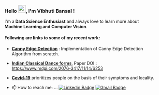 ### Hello <img src="https://github.com/thomasbnt/thomasbnt/blob/me/hi.gif" width="25px">, I'm Vibhuti Bansal ! 
I'm a **Data Science Enthusiast** and always love to learn more about **Machine Learning and Computer Vision**.
 #### Following are links to some of my recent work:
- **[Canny Edge Detection](https://github.com/VibhutiBansal-11/CannyEdge)** : Implementation of Canny Edge Detection Algorithm from scratch.
- **[Indian Classical Dance forms](https://github.com/VibhutiBansal-11/Indian-Dance-Classification-)**, Paper DOI : https://www.mdpi.com/2076-3417/11/14/6253
- **[Covid-19](https://github.com/VibhutiBansal-11/COVID19)** prioritizes people on the basis of their symptoms and locality. 





- 📫 How to reach me: ...
[![Linkedin Badge](https://img.shields.io/badge/-LinkedIn-blue?style=flat-square&logo=Linkedin&logoColor=white&link=https://www.linkedin.com/in/luiz-carlos-abbott-galvão-neto-21a93b148/)](https://www.linkedin.com/in/vibhuti-bansal-14414a197/)
[![Gmail Badge](https://img.shields.io/badge/-Gmail-c14438?style=flat-square&logo=Gmail&logoColor=white&link=mailto:bansal.vibhuti25@gmail.com)](mailto:bansal.vibhuti25@gmail.com)


